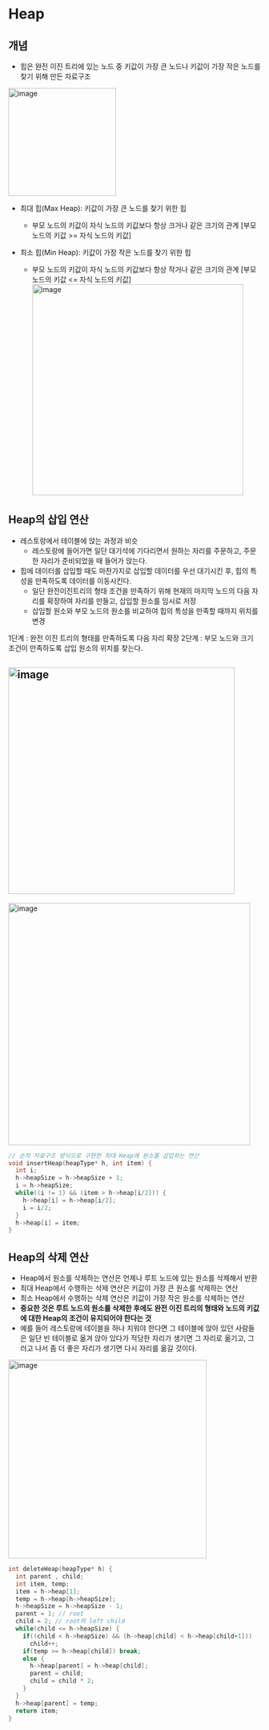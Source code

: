 # Heap

## 개념

- 힙은 완전 이진 트리에 있는 노드 중 키값이 가장 큰 노드나 키값이 가장 작은 노드를 찾기 위해 만든 자료구조

<img width="215" alt="image" src="https://github.com/HoyeongJeon/Capstone_Design/assets/78394999/8101b71e-a88f-44d2-9f43-6ba756c51180">

- 최대 힙(Max Heap): 키값이 가장 큰 노드를 찾기 위한 힙

  - 부모 노드의 키값이 자식 노드의 키값보다 항상 크거나 같은 크기의 관계 [부모 노드의 키값 >= 자식 노드의 키값]

- 최소 힙(Min Heap): 키값이 가장 작은 노드를 찾기 위한 힙
  - 부모 노드의 키값이 자식 노드의 키값보다 항상 작거나 같은 크기의 관계 [부모 노드의 키값 <= 자식 노드의 키값]
    <img width="421" alt="image" src="https://github.com/HoyeongJeon/Capstone_Design/assets/78394999/826c96b1-b087-4c26-9d62-291745b22426">

## Heap의 삽입 연산

- 레스토랑에서 테이블에 앉는 과정과 비슷
  - 레스토랑에 들어가면 일단 대기석에 기다리면서 원하는 자리를 주문하고, 주문한 자리가 준비되었을 때 들어가 앉는다.
- 힙에 데이터를 삽입할 때도 마찬가지로 삽입할 데이터를 우선 대기시킨 후, 힙의 특성을 만족하도록 데이터를 이동시킨다.
  - 일단 완전이진트리의 형태 조건을 만족하기 위해 현재의 마지막 노드의 다음 자리를 확장하여 자리를 만들고, 삽입할 원소를 임시로 저장
  - 삽입할 원소와 부모 노드의 원소를 비교하여 힙의 특성을 만족할 때까지 위치를 변경

1단계 : 완전 이진 트리의 형태를 만족하도록 다음 자리 확장
2단계 : 부모 노드와 크기 조건이 만족하도록 삽입 원소의 위치를 찾는다.

## <img width="452" alt="image" src="https://github.com/HoyeongJeon/Capstone_Design/assets/78394999/da68c9b8-1cfd-4f52-b451-894970cbfc6f">

<img width="483" alt="image" src="https://github.com/HoyeongJeon/Capstone_Design/assets/78394999/98b472e1-4ee1-4a91-8c97-9b00821f2c2e">

```c
// 순차 자료구조 방식으로 구현한 최대 Heap에 원소를 삽입하는 연산
void insertHeap(heapType* h, int item) {
  int i;
  h->heapSize = h->heapSize + 1;
  i = h->heapSize;
  while((i != 1) && (item > h->heap[i/2])) {
    h->heap[i] = h->heap[i/2];
    i = i/2;
  }
  h->heap[i] = item;
}
```

## Heap의 삭제 연산

- Heap에서 원소를 삭제하는 연산은 언제나 루트 노드에 있는 원소를 삭제해서 반환
- 최대 Heap에서 수행하는 삭제 연산은 키값이 가장 큰 원소를 삭제하는 연산
- 최소 Heap에서 수행하는 삭제 연산은 키값이 가장 작은 원소를 삭제하는 연산
- **중요한 것은 루트 노드의 원소를 삭제한 후에도 완전 이진 트리의 형태와 노드의 키값에 대한 Heap의 조건이 유지되어야 한다는 것**
- 예를 들어 레스토랑에 테이블을 하나 치워야 한다면 그 테이블에 앉아 있던 사람들은 일단 빈 테이블로 옮겨 앉아 있다가 적당한 자리가 생기면 그 자리로 옮기고, 그러고 나서 좀 더 좋은 자리가 생기면 다시 자리를 옮길 것이다.

<img width="396" alt="image" src="https://github.com/HoyeongJeon/DKU/assets/78394999/21ba66a3-d8b8-4aab-8471-e82ec73cbf19">

```c
int deleteHeap(heapType* h) {
  int parent , child;
  int item, temp;
  item = h->heap[1];
  temp = h->heap[h->heapSize];
  h->heapSize = h->heapSize - 1;
  parent = 1; // root
  child = 2; // root의 left child
  while(child <= h->heapSize) {
    if((child < h->heapSize) && (h->heap[child] < h->heap[child+1]))
      child++;
    if(temp >= h->heap[child]) break;
    else {
      h->heap[parent] = h->heap[child];
      parent = child;
      child = child * 2;
    }
  }
  h->heap[parent] = temp;
  return item;
}
```
